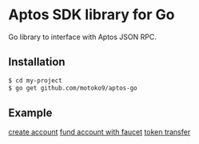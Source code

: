 # Aptos SDK library for Go

Go library to interface with Aptos JSON RPC.

## Installation
```bash
$ cd my-project
$ go get github.com/motoko9/aptos-go
```

## Example

[create account](./example/account_test.go)
[fund account with faucet](./example/faucet_test.go)
[token transfer](./example/transfer_test.go)

